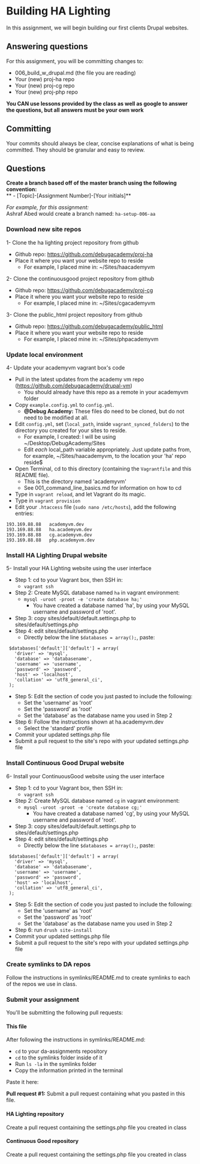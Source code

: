 # Building HA Lighting
In this assignment, we will begin building our first clients Drupal websites.  

## Answering questions
For this assignment, you will be committing changes to:  
- 006_build_w_drupal.md (the file you are reading)
- Your (new) proj-ha repo
- Your (new) proj-cg repo
- Your (new) proj-php repo

**You CAN use lessons provided by the class as well as google to answer the questions, but all answers must be your own work**  

## Committing
Your commits should always be clear, concise explanations of what is being committed. They should be granular and easy to review.  

## Questions
**Create a branch based off of the master branch using the following convention:**  
** - [Topic]-[Assignment Number]-[Your initials]**  

*For example, for this assignment:*  
Ashraf Abed would create a branch named: ```ha-setup-006-aa```  

### Download new site repos

1- Clone the ha lighting project repository from github  
- Github repo: https://github.com/debugacademy/proj-ha
- Place it where you want your website repo to reside
  - For example, I placed mine in: ~/Sites/haacademyvm

2- Clone the continuousgood project repository from github  
- Github repo: https://github.com/debugacademy/proj-cg
- Place it where you want your website repo to reside
  - For example, I placed mine in: ~/Sites/cgacademyvm

3- Clone the public_html project repository from github  
- Github repo: https://github.com/debugacademy/public_html
- Place it where you want your website repo to reside
  - For example, I placed mine in: ~/Sites/phpacademyvm

### Update local environment

4- Update your academyvm vagrant box's code  
- Pull in the latest updates from the academy vm repo (https://github.com/debugacademy/drupal-vm)
  - You should already have this repo as a remote in your academyvm folder
- Copy `example.config.yml` to `config.yml`.
  - **@Debug Academy:** These files do need to be cloned, but do not need to be modified at all.
- Edit `config.yml`, set (`local_path`, inside `vagrant_synced_folders`) to the directory you created for your sites to reside.
  - For example, I created: I will be using ~/Desktop/DebugAcademy/Sites
  - Edit *each* local_path variable appropriately. Just update paths from, for example, ~/Sites/haacademyvm, to the location your 'ha' repo reside$
- Open Terminal, cd to this directory (containing the `Vagrantfile` and this README file).
  - This is the directory named 'academyvm'
  - See 001_command_line_basics.md for information on how to cd
- Type in `vagrant reload`, and let Vagrant do its magic.
- Type in `vagrant provision`
- Edit your `.htaccess` file (```sudo nano /etc/hosts```), add the following entries:

```
193.169.88.88   academyvm.dev
193.169.88.88   ha.academyvm.dev
193.169.88.88   cg.academyvm.dev
193.169.88.88   php.academyvm.dev
```

### Install HA Lighting Drupal website

5- Install your HA Lighting website using the user interface
- Step 1: cd to your Vagrant box, then SSH in: 
  - `vagrant ssh`
- Step 2: Create MySQL database named `ha` in vagrant environment:
  - `mysql -uroot -proot -e 'create database ha;'`
    - You have created a database named 'ha', by using your MySQL username and password of 'root'.
- Step 3: copy sites/default/default.settings.php to sites/default/settings.php
- Step 4: edit sites/default/settings.php
  - Directly below the line `$databases = array();`, paste:
```
 $databases['default']['default'] = array(
   'driver' => 'mysql',
   'database' => 'databasename',
   'username' => 'username',
   'password' => 'password',
   'host' => 'localhost',
   'collation' => 'utf8_general_ci',
 );
```
- Step 5: Edit the section of code you just pasted to include the following:
  - Set the 'username' as 'root'
  - Set the 'password' as 'root'
  - Set the 'database' as the database name you used in Step 2
- Step 6: Follow the instructions shown at ha.academyvm.dev
  - Select the 'standard' profile
- Commit your updated settings.php file
- Submit a pull request to the site's repo with your updated settings.php file

### Install Continuous Good Drupal website

6- Install your ContinuousGood website using the user interface
- Step 1: cd to your Vagrant box, then SSH in: 
  - `vagrant ssh`
- Step 2: Create MySQL database named `cg` in vagrant environment:
  - `mysql -uroot -proot -e 'create database cg;'`
    - You have created a database named 'cg', by using your MySQL username and password of 'root'.
- Step 3: copy sites/default/default.settings.php to sites/default/settings.php
- Step 4: edit sites/default/settings.php
  - Directly below the line `$databases = array();`, paste:
```
 $databases['default']['default'] = array(
   'driver' => 'mysql',
   'database' => 'databasename',
   'username' => 'username',
   'password' => 'password',
   'host' => 'localhost',
   'collation' => 'utf8_general_ci',
 );
```
- Step 5: Edit the section of code you just pasted to include the following:
  - Set the 'username' as 'root'
  - Set the 'password' as 'root'
  - Set the 'database' as the database name you used in Step 2
- Step 6: run `drush site-install`
- Commit your updated settings.php file
- Submit a pull request to the site's repo with your updated settings.php file

### Create symlinks to DA repos
Follow the instructions in symlinks/README.md to create symlinks to each of the repos we use in class.

### Submit your assignment
You'll be submitting the following pull requests:  

#### This file
After following the instructions in symlinks/README.md:  
- `cd` to your da-assignments repository  
- `cd` to the symlinks folder inside of it  
- Run `ls -la` in the symlinks folder  
- Copy the information printed in the terminal  

Paste it here:  

**Pull request #1:** Submit a pull request containing what you pasted in this file.

#### HA Lighting repository
Create a pull request containing the settings.php file you created in class  

#### Continuous Good repository
Create a pull request containing the settings.php file you created in class  
